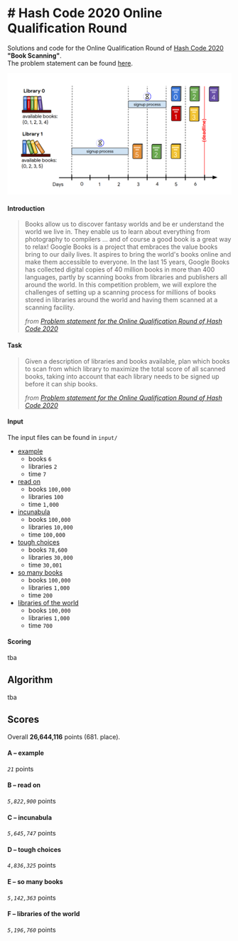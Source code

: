 # \# Hash Code 2020 Online Qualification Round

Solutions and code for the Online Qualification Round of [Hash Code 2020](https://codingcompetitions.withgoogle.com/hashcode) **"Book Scanning"**.  
The problem statement can be found [here](hashcode_2020_online_qualification_round.pdf).

![Hash Code 2020 Online Qualification Round Teaser](online_qualification_round_teaser.png)

#### Introduction

> Books allow us to discover fantasy worlds and be er understand the world we live in.
  They enable us to learn about everything from photography to compilers ... and of
  course a good book is a great way to relax!
  Google Books is a project that embraces the value books bring to our daily lives.
  It aspires to bring the world's books online and make them accessible to everyone. In the
  last 15 years, Google Books has collected digital copies of 40 million books in more
  than 400 languages, partly by scanning books from libraries and publishers all around
  the world.
  In this competition problem, we will explore the challenges of setting up a scanning
  process for millions of books stored in libraries around the world and having them
  scanned at a scanning facility.
>
> _from [Problem statement for the Online Qualification Round of Hash Code 2020](hashcode_2020_online_qualification_round.pdf)_

#### Task

> Given a description of libraries and books available, plan which books to scan from
  which library to maximize the total score of all scanned books, taking into account that
  each library needs to be signed up before it can ship books.
>
> _from [Problem statement for the Online Qualification Round of Hash Code 2020](hashcode_2020_online_qualification_round.pdf)_

#### Input

The input files can be found in `input/`

- [example](input/a.txt)
    * books `6`
    * libraries `2`
    * time `7`
- [read on](input/b.txt)
    * books `100,000`
    * libraries `100`
    * time `1,000`
- [incunabula](input/c.txt)
    * books `100,000`
    * libraries `10,000`
    * time `100,000`
- [tough choices](input/d.txt)
    * books `78,600`
    * libraries `30,000`
    * time `30,001`
- [so many books](input/e.txt)
    * books `100,000`
    * libraries `1,000`
    * time `200`  
- [libraries of the world](input/f.txt)
    * books `100,000`
    * libraries `1,000`
    * time `700`

#### Scoring

tba

## Algorithm

tba  

## Scores

Overall **26,644,116** points (681. place).

#### A – example

_`21`_ points

#### B – read on

_`5,822,900`_ points

#### C – incunabula

_`5,645,747`_ points

#### D – tough choices

_`4,836,325`_ points

####  E – so many books

_`5,142,363`_ points

#### F – libraries of the world

_`5,196,760`_ points

